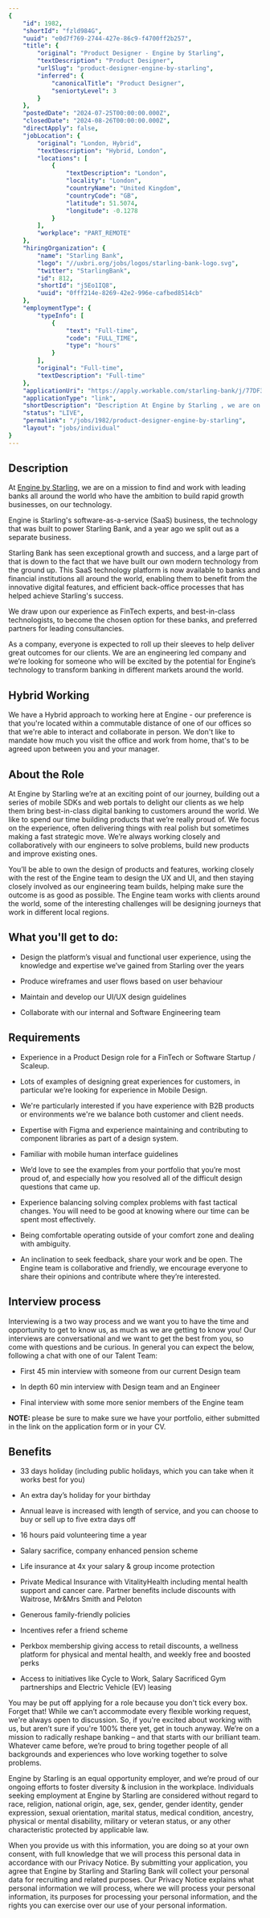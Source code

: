 ```yaml
---
{
	"id": 1982,
	"shortId": "fzld984G",
	"uuid": "e0d7f769-2744-427e-86c9-f4700ff2b257",
	"title": {
		"original": "Product Designer - Engine by Starling",
		"textDescription": "Product Designer",
		"urlSlug": "product-designer-engine-by-starling",
		"inferred": {
			"canonicalTitle": "Product Designer",
			"seniortyLevel": 3
		}
	},
	"postedDate": "2024-07-25T00:00:00.000Z",
	"closedDate": "2024-08-26T00:00:00.000Z",
	"directApply": false,
	"jobLocation": {
		"original": "London, Hybrid",
		"textDescription": "Hybrid, London",
		"locations": [
			{
				"textDescription": "London",
				"locality": "London",
				"countryName": "United Kingdom",
				"countryCode": "GB",
				"latitude": 51.5074,
				"longitude": -0.1278
			}
		],
		"workplace": "PART_REMOTE"
	},
	"hiringOrganization": {
		"name": "Starling Bank",
		"logo": "//uxbri.org/jobs/logos/starling-bank-logo.svg",
		"twitter": "StarlingBank",
		"id": 812,
		"shortId": "j5Eo1IQ8",
		"uuid": "0fff214e-8269-42e2-996e-cafbed8514cb"
	},
	"employmentType": {
		"typeInfo": [
			{
				"text": "Full-time",
				"code": "FULL_TIME",
				"type": "hours"
			}
		],
		"original": "Full-time",
		"textDescription": "Full-time"
	},
	"applicationUri": "https://apply.workable.com/starling-bank/j/77DF383519/apply/",
	"applicationType": "link",
	"shortDescription": "Description At Engine by Starling , we are on a mission to find and work with leading banks all around the world who have the ambition to build rapid growth businesses, on our technology. Engine is",
	"status": "LIVE",
	"permalink": "/jobs/1982/product-designer-engine-by-starling",
	"layout": "jobs/individual"
}
---
```

<h2>Description</h2><p>At <a target="_blank" rel="noopener noreferrer nofollow" href="https://enginebystarling.com/">Engine by Starling</a>, we are on a mission to find and work with leading banks all around the world who have the ambition to build rapid growth businesses, on our technology.&nbsp;</p><p>Engine is Starling's software-as-a-service (SaaS) business, the technology that was built to power Starling Bank, and a year ago we split out as a separate business.&nbsp;</p><p>Starling Bank has seen exceptional growth and success, and a large part of that is down to the fact that we have built our own modern technology from the ground up. This SaaS technology platform is now available to banks and financial institutions all around the world, enabling them to benefit from the innovative digital features, and efficient back-office processes that has helped achieve Starling's success.</p><p>We draw upon our experience as FinTech experts, and best-in-class technologists, to become the chosen option for these banks, and preferred partners for leading consultancies.</p><p>As a company, everyone is expected to roll up their sleeves to help deliver great outcomes for our clients. We are an engineering led company and we’re looking for someone who will be excited by the potential for Engine’s technology to transform banking in different markets around the world.</p><h2>Hybrid Working</h2><p>We have a Hybrid approach to working here at Engine - our preference is that you're located within a commutable distance of one of our offices so that we're able to interact and collaborate in person. We don't like to mandate how much you visit the office and work from home, that's to be agreed upon between you and your manager.&nbsp;</p><h2>About the Role</h2><p>At Engine by Starling we’re at an exciting point of our journey, building out a series of mobile SDKs and web portals to delight our clients as we help them bring best-in-class digital banking to customers around the world. We like to spend our time building products that we’re really proud of. We focus on the experience, often delivering things with real polish but sometimes making a fast strategic move. We’re always working closely and collaboratively with our engineers to solve problems, build new products and improve existing ones.&nbsp;</p><p>You’ll be able to own the design of products and features, working closely with the rest of the Engine team to design the UX and UI, and then staying closely involved as our engineering team builds, helping make sure the outcome is as good as possible. The Engine team works with clients around the world, some of the interesting challenges will be designing journeys that work in different local regions.&nbsp;</p><h2>What you'll get to do:</h2><ul><li><p>Design the platform’s visual and functional user experience, using the knowledge and expertise we’ve gained from Starling over the years&nbsp;</p></li><li><p>Produce wireframes and user flows based on user behaviour</p></li><li><p>Maintain and develop our UI/UX design guidelines</p></li><li><p>Collaborate with our internal and Software Engineering team&nbsp;</p></li></ul><h2>Requirements</h2><ul><li><p>Experience in a Product Design role for a FinTech or Software Startup / Scaleup.&nbsp;</p></li><li><p>Lots of examples of designing great experiences for customers, in particular we’re looking for experience in Mobile Design.&nbsp;</p></li><li><p>We're particularly interested if you have experience with B2B products or environments we're we balance both customer and client needs.</p></li><li><p>Expertise with Figma and experience maintaining and contributing to component libraries as part of a design system.</p></li><li><p>Familiar with mobile human interface guidelines&nbsp;</p></li><li><p>We’d love to see the examples from your portfolio that you’re most proud of, and especially how you resolved all of the difficult design questions that came up.&nbsp;</p></li><li><p>Experience balancing solving complex problems with fast tactical changes. You will need to be good at knowing where our time can be spent most effectively.</p></li><li><p>Being comfortable operating outside of your comfort zone and dealing with ambiguity.</p></li><li><p>An inclination to seek feedback, share your work and be open. The Engine team is collaborative and friendly, we encourage everyone to share their opinions and contribute where they’re interested.</p></li></ul><h2>Interview process</h2><p>Interviewing is a two way process and we want you to have the time and opportunity to get to know us, as much as we are getting to know you! Our interviews are conversational and we want to get the best from you, so come with questions and be curious. In general you can expect the below, following a chat with one of our Talent Team:</p><ul><li><p>First 45 min interview with someone from our current Design team</p></li><li><p>In depth 60 min interview with Design team and an Engineer</p></li><li><p>Final interview with some more senior members of the Engine team</p></li></ul><p><strong>NOTE: </strong>please be sure to make sure we have your portfolio, either submitted in the link on the application form or in your CV.</p><h2><strong>Benefits</strong></h2><ul><li><p>33 days holiday (including public holidays, which you can take when it works best for you)</p></li></ul><ul><li><p>An extra day’s holiday for your birthday</p></li><li><p>Annual leave is increased with length of service, and you can choose to buy or sell up to five extra days off</p></li><li><p>16 hours paid volunteering time a year</p></li><li><p>Salary sacrifice, company enhanced pension scheme</p></li><li><p>Life insurance at 4x your salary &amp; group income protection</p></li><li><p>Private Medical Insurance with VitalityHealth including mental health support and cancer care. Partner benefits include discounts with Waitrose, Mr&amp;Mrs Smith and Peloton</p></li><li><p>Generous family-friendly policies</p></li><li><p>Incentives refer a friend scheme</p></li><li><p>Perkbox membership giving access to retail discounts, a wellness platform for physical and mental health, and weekly free and boosted perks</p></li><li><p>Access to initiatives like Cycle to Work, Salary Sacrificed Gym partnerships and Electric Vehicle (EV) leasing</p></li></ul><p>You may be put off applying for a role because you don't tick every box. Forget that! While we can’t accommodate every flexible working request, we're always open to discussion. So, if you're excited about working with us, but aren’t sure if you're 100% there yet, get in touch anyway. We’re on a mission to radically reshape banking – and that starts with our brilliant team. Whatever came before, we’re proud to bring together people of all backgrounds and experiences who love working together to solve problems.</p><p>Engine by Starling is an equal opportunity employer, and we’re proud of our ongoing efforts to foster diversity &amp; inclusion in the workplace. Individuals seeking employment at Engine by Starling are considered without regard to race, religion, national origin, age, sex, gender, gender identity, gender expression, sexual orientation, marital status, medical condition, ancestry, physical or mental disability, military or veteran status, or any other characteristic protected by applicable law.&nbsp;</p><p>When you provide us with this information, you are doing so at your own consent, with full knowledge that we will process this personal data in accordance with our Privacy Notice. By submitting your application, you agree that Engine by Starling and Starling Bank will collect your personal data for recruiting and related purposes. Our Privacy Notice explains what personal information we will process, where we will process your personal information, its purposes for processing your personal information, and the rights you can exercise over our use of your personal information.</p>
